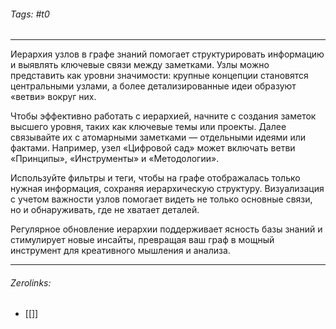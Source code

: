 ###### Tags:  #t0
___
Иерархия узлов в графе знаний помогает структурировать информацию и выявлять ключевые связи между заметками. Узлы можно представить как уровни значимости: крупные концепции становятся центральными узлами, а более детализированные идеи образуют «ветви» вокруг них.

Чтобы эффективно работать с иерархией, начните с создания заметок высшего уровня, таких как ключевые темы или проекты. Далее связывайте их с атомарными заметками — отдельными идеями или фактами. Например, узел «Цифровой сад» может включать ветви «Принципы», «Инструменты» и «Методологии».

Используйте фильтры и теги, чтобы на графе отображалась только нужная информация, сохраняя иерархическую структуру. Визуализация с учетом важности узлов помогает видеть не только основные связи, но и обнаруживать, где не хватает деталей.

Регулярное обновление иерархии поддерживает ясность базы знаний и стимулирует новые инсайты, превращая ваш граф в мощный инструмент для креативного мышления и анализа.
___
###### Zerolinks: 
- [[]]